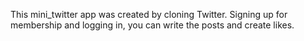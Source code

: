 This mini_twitter app was created by cloning Twitter.
Signing up for membership and logging in, you can write the posts and create likes.

